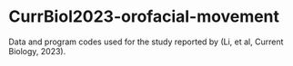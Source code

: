 # CurrBiol2023-orofacial-movement
Data and program codes used for the study reported by (Li, et al, Current Biology, 2023).
